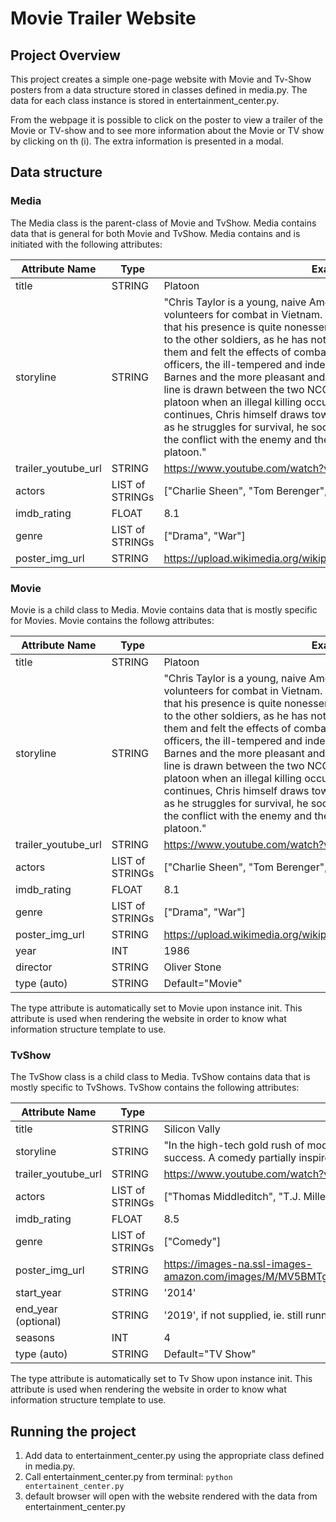 # Movie Trailer Website

## Project Overview

This project creates a simple one-page website with Movie and Tv-Show
posters from a data structure stored in classes defined in media.py.
The data for each class instance is stored in entertainment_center.py.

From the webpage it is possible to click on the poster to view a
trailer of the Movie or TV-show and to see more information about
the Movie or TV show by clicking on th (i). The extra information
is presented in a modal.

## Data structure
### Media
 The Media class is the parent-class of Movie and TvShow.
 Media contains data that is general for both Movie and TvShow.
 Media contains and is initiated with the following attributes:

 |Attribute Name     | Type          |    Example    |
 |-------------------|---------------|---------------|
 |title              |STRING         |Platoon        |
 |storyline          |STRING         |"Chris Taylor is a young, naive American who gives upcollege and volunteers for combat in Vietnam. Upon arrival, he quickly discovers that his presence is quite nonessential, and is considered insignificant to the other soldiers, as he has not fought for as long as the rest of them and felt the effects of combat. Chris has two non-commissioned officers, the ill-tempered and indestructible Staff Sergeant Robert Barnes and the more pleasant and cooperative Sergeant Elias Grodin. A line is drawn between the two NCOs and a number of men in the platoon when an illegal killing occurs during a village raid. As the war continues, Chris himself draws towards psychological meltdown. And as he struggles for survival, he soon realizes he is fighting two battles, the conflict with the enemy and the conflict between the men within his platoon."|
 |trailer_youtube_url| STRING        | https://www.youtube.com/watch?v=AykiF9YYF2U|
 |actors             |LIST of STRINGs| ["Charlie Sheen", "Tom Berenger", "Willem Dafoe"]|
 |imdb_rating        |FLOAT          | 8.1            |
 |genre              |LIST of STRINGs|["Drama", "War"]|
 |poster_img_url     |STRING         |https://upload.wikimedia.org/wikipedia/en/a/a9/Platoon_posters_86.jpg|

### Movie
Movie is a child class to Media. Movie contains data that is
mostly specific for Movies.
Movie contains the followg attributes:

 |Attribute Name     | Type          |    Example    |
 |-------------------|---------------|---------------|
 |title              |STRING         |Platoon        |
 |storyline          |STRING         |"Chris Taylor is a young, naive American who gives upcollege and volunteers for combat in Vietnam. Upon arrival, he quickly discovers that his presence is quite nonessential, and is considered insignificant to the other soldiers, as he has not fought for as long as the rest of them and felt the effects of combat. Chris has two non-commissioned officers, the ill-tempered and indestructible Staff Sergeant Robert Barnes and the more pleasant and cooperative Sergeant Elias Grodin. A line is drawn between the two NCOs and a number of men in the platoon when an illegal killing occurs during a village raid. As the war continues, Chris himself draws towards psychological meltdown. And as he struggles for survival, he soon realizes he is fighting two battles, the conflict with the enemy and the conflict between the men within his platoon."|
 |trailer_youtube_url| STRING        | https://www.youtube.com/watch?v=AykiF9YYF2U|
 |actors             |LIST of STRINGs| ["Charlie Sheen", "Tom Berenger", "Willem Dafoe"]|
 |imdb_rating        |FLOAT          | 8.1            |
 |genre              |LIST of STRINGs|["Drama", "War"]|
 |poster_img_url     |STRING         |https://upload.wikimedia.org/wikipedia/en/a/a9/Platoon_posters_86.jpg|
 |year               |INT            | 1986           |
 |director           |STRING         |Oliver Stone|
 |type (auto)        |STRING         |Default="Movie"|

 The type attribute is automatically set to Movie upon instance init.
 This attribute is used when rendering the website in order to know
 what information structure template to use.

### TvShow
The TvShow class is a child class to Media. TvShow contains data that is
mostly specific to TvShows.
TvShow contains the following attributes:

 |Attribute Name     | Type          |    Example    |
 |-------------------|---------------|---------------|
 |title              |STRING         |Silicon Vally  |
 |storyline          |STRING         |"In the high-tech gold rush of modern Silicon Valley, the people most qualified to succeed are the least capable of handling success. A comedy partially inspired by Mike Judge's own experiences as a Silicon Valley engineer in the late 1980s."|
 |trailer_youtube_url| STRING        | https://www.youtube.com/watch?v=r8sCCf82Nf8|
 |actors             |LIST of STRINGs| ["Thomas Middleditch", "T.J. Miller", "Josh Brener", "Martin Starr", "Kumail Nanjiani", "Amanda Crew"]|
 |imdb_rating        |FLOAT          | 8.5            |
 |genre              |LIST of STRINGs|["Comedy"]|
 |poster_img_url     |STRING         |https://images-na.ssl-images-amazon.com/images/M/MV5BMTgwNTUzNzIxM15BMl5BanBnXkFtZTgwMzQ1NTk2ODE@._V1_UX182_CR0,0,182,268_AL_.jpg|
 |start_year         |STRING         |'2014'|
 |end_year (optional)|STRING         |'2019', if not supplied, ie. still running attibute value is set to None|
 |seasons            |INT            |4|
 |type  (auto)       |STRING         |Default="TV Show"|

 The type attribute is automatically set to Tv Show upon instance init.
 This attribute is used when rendering the website in order to know
 what information structure template to use.

## Running the project
1. Add data to entertainment_center.py using the appropriate class
defined in media.py.
2. Call entertainment_center.py from terminal:
`python entertainent_center.py`
3. default browser will open with the website rendered with the data
from entertainment_center.py